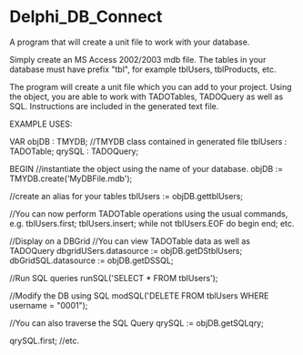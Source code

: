 # Delphi_DB_Connect
A program that will create a unit file to work with your database.  

Simply create an MS Access 2002/2003 mdb file.  The tables in your database must have prefix "tbl", for example
tblUsers, tblProducts, etc.

The program will create a unit file which you can add to your project.  Using the object, you are able to work with TADOTables, TADOQuery as well as SQL.  Instructions are included in the generated text file.

EXAMPLE USES:

VAR
  objDB : TMYDB;  //TMYDB class contained in generated file
  tblUsers : TADOTable;
  qrySQL : TADOQuery;

BEGIN
  //instantiate the object using the name of your database.
  objDB := TMYDB.create('MyDBFile.mdb');

  //create an alias for your tables
  tblUsers := objDB.gettblUsers;

  //You can now perform TADOTable operations using the usual commands, e.g.
  tblUsers.first;
  tblUsers.insert;
  while not tblUsers.EOF do
  begin
  end;
  etc.

  //Display on a DBGrid
  //You can view TADOTable data as well as TADOQuery
  dbgridUSers.datasource := objDB.getDStblUsers;
  dbGridSQL.datasource := objDB.getDSSQL;

  //Run SQL queries
  runSQL('SELECT * FROM tblUsers');

  //Modify the DB using SQL
  modSQL('DELETE FROM tblUsers WHERE username = "0001");

  //You can also traverse the SQL Query
  qrySQL := objDB.getSQLqry;

  qrySQL.first;
  //etc.
  
  
  

  
  
